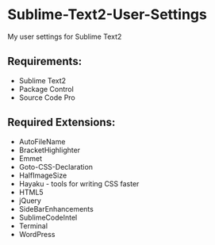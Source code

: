 Sublime-Text2-User-Settings
===========================

My user settings for Sublime Text2

## Requirements:

- Sublime Text2
- Package Control
- Source Code Pro

## Required Extensions:

- AutoFileName
- BracketHighlighter
- Emmet
- Goto-CSS-Declaration
- HalfImageSize
- Hayaku - tools for writing CSS faster
- HTML5
- jQuery
- SideBarEnhancements
- SublimeCodeIntel
- Terminal
- WordPress
